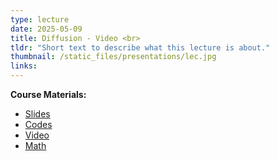 ```yaml
---
type: lecture
date: 2025-05-09
title: Diffusion - Video <br> 
tldr: "Short text to describe what this lecture is about."
thumbnail: /static_files/presentations/lec.jpg
links: 
---
```

**Course Materials:**
- [Slides](https://ml-graph.github.io/spring-2025/static_files/presentations/6-Gen-Diffusion.pdf)
- [Codes](https://www.kaggle.com/code/vikramsandu/ddpm-from-scratch-in-pytorch)
- [Video](https://www.dropbox.com/scl/fi/z1x4j87k0u4oslrmvvyo2/6-Gen-Diffusion.mp4?rlkey=yek3fflotf0xikd5ewbcfo853&st=vv4pv7aa&dl=0)
- [Math](https://angusturner.github.io/generative_models/2021/06/29/diffusion-probabilistic-models-I.html)
